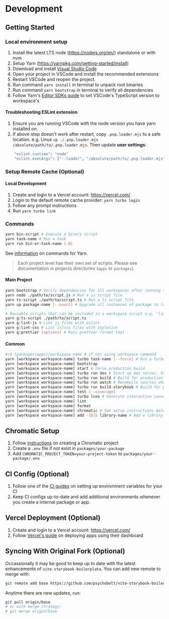 # Development

## Getting Started

### Local environment setup

1. Install the latest LTS node (https://nodejs.org/en/) standalone or with nvm
2. Setup Yarn (https://yarnpkg.com/getting-started/install)
3. Download and install [Visual Studio Code](https://code.visualstudio.com/)
4. Open your project in VSCode and install the recommended extensions
5. Restart VSCode and reopen the project.
6. Run command `yarn install` in terminal to unpack root binaries
7. Run command `yarn bootstrap` in terminal to verify all dependencies
8. Follow Yarn's [Editor SDKs guide](https://yarnpkg.com/getting-started/editor-sdks#vscode) to set VSCode's TypeScript version to workspace's

#### Troubleshooting ESLint extension

1. Ensure you are running VSCode with the node version you have yarn installed on.
2. If above step doesn't work after restart, copy `.pnp.loader.mjs` to a safe location. e.g. Linux `cp ./.pnp.loader.mjs /absolute/path/to/.pnp.loader.mjs`. Then update **user settings**:

```sh
    "eslint.runtime": "node"
    "eslint.execArgv": ["--loader", "/absolute/path/to/.pnp.loader.mjs"]
```

### Setup Remote Cache (Optional)

#### Local Development

1. Create and login to a Vercel account: https://vercel.com/
2. Login to the default remote cache provider: `yarn turbo login`
3. Follow any prompt instructions
4. Run `yarn turbo link`

### Commands

```sh
yarn bin-script # Execute a binary script
yarn task-name # Run a task
yarn run bin-or-task-name [-B]
```

See [information](https://yarnpkg.com/cli) on commands for Yarn.

> Each project level has their own set of scripts. Please see documentation in projects directories (`apps` or `packages`).

#### Main Project

```sh
yarn bootstrap # Verify dependencies for all workspaces after running the initial `yarn install`
yarn node ./path/to/script.js # Run a js script file
yarn ts-script ./path/to/script.ts # Run a ts script file
yarn up package-name [--exact] # Upgrade all instances of package to latest release

# Reusable scripts that can be included in a workspace script e.g. "lint": "yarn g:ts-script ./path/to/script.ts",
yarn g:ts-script ./path/to/script.ts
yarn g:lint-js # Lint js files with eslint
yarn g:lint-css # Lint [s]css files with stylelint
yarn g:prettier [options] # Runs prettier format tool
```

#### Common

```sh
#cd (packages|apps)/workspace-name # if not using workspace command
yarn [workspace workspace-name] turbo task-name [--force] # Run a turbo enabled task
yarn [workspace workspace-name] bootstrap
yarn [workspace workspace-name] start # Serve production build
yarn [workspace workspace-name] turbo run dev # Start up dev server, Storybook, watch, etc...
yann [workspace workspace-name] turbo run build # Build for production
yarn [workspace workspace-name] turbo run watch # Recompile sources when a file changes (package workspaces)
yarn [workspace workspace-name] turbo run build-storybook # Build for production
yarn [workspace workspace-name] test [--coverage]
yarn [workspace workspace-name] turbo lcov # Generate interactive coverage report (after running test coverage command above)
yarn [workspace workspace-name] lint
yarn [workspace workspace-name] format
yarn [workspace workspace-name] chromatic # See setup instructions below
yarn [workspace workspace-name] add -[D]E library-name # Add a library. Library can be a private package
```

## Chromatic Setup

1. Follow [instructions](https://www.chromatic.com/docs/setup) on creating a Chromatic project
2. Create a `.env` file if not exist in `packages/your-package`
3. Add `CHROMATIC_PROJECT_TOKEN=your-project-token` to `packages/your-package/.env`

## CI Config (Optional)

1. Follow one of the [CI guides](https://turbo.build/repo/docs/ci) on setting up environment variables for your CI
2. Keep CI configs up-to-date and add additional environments whenever you create a internal package or app.

## Vercel Deployment (Optional)

1. Create and login to a Vercel account: https://vercel.com/
2. Follow [Vercel's guide](https://vercel.com/docs/concepts/monorepos#using-monorepos-with-vercel-dashboard) on deploying apps using their dashboard

## Syncing With Original Fork (Optional)

Occassionally it may be good to keep up to date with the latest enhancements of `vite-storybook-boilerplate`. You can add new remote to merge with:

```sh
git remote add base https://github.com/psychobolt/vite-storybook-boilerplate.git
```

Anytime there are new updates, run:

```sh
git pull origin/base
# or with merge strategy:
# git merge origin/base
```

